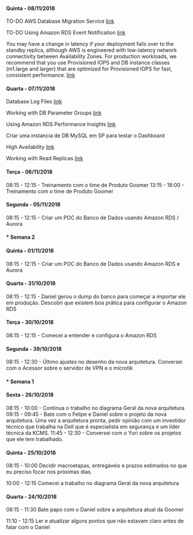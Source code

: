 
#### Quinta - 08/11/2018

TO-DO AWS Database Migration Service [link](https://aws.amazon.com/pt/dms/)

TO-DO Using Amazon RDS Event Notification [link](https://docs.aws.amazon.com/AmazonRDS/latest/UserGuide/USER_Events.html)

 You may have a change in latency if your deployment fails over to the standby replica, although AWS is engineered with low-latency network connectivity between Availability Zones. For production workloads, we recommend that you use Provisioned IOPS and DB instance classes (m1.large and larger) that are optimized for Provisioned IOPS for fast, consistent performance. [link](https://docs.aws.amazon.com/AmazonRDS/latest/UserGuide/Concepts.MultiAZ.html)


#### Quarta - 07/11/2018

Database Log Files [link](https://docs.aws.amazon.com/AmazonRDS/latest/UserGuide/USER_LogAccess.Concepts.MySQL.html)

Working with DB Parameter Groups [link](https://docs.aws.amazon.com/AmazonRDS/latest/UserGuide/USER_WorkingWithParamGroups.html)

Using Amazon RDS Performance Insights [link](https://docs.aws.amazon.com/AmazonRDS/latest/UserGuide/USER_PerfInsights.html)

Criar uma instancia de DB MySQL em SP para testar o Dashboard

High Availability [link](https://docs.aws.amazon.com/AmazonRDS/latest/UserGuide/Concepts.MultiAZ.html)

Working with Read Replicas [link](https://docs.aws.amazon.com/AmazonRDS/latest/UserGuide/USER_ReadRepl.html)


#### Terça - 06/11/2018


08:15 - 12:15 - Treinamento com o time de Produto Goomer
13:15 - 18:00 - Treinamento com o time de Produto Goomer

#### Segunda - 05/11/2018

08:15 - 12:15 - Criar um POC do Banco de Dados usando Amazon RDS / Aurora


#### * Semana 2

#### Quinta - 01/11/2018

08:15 - 12:15 - Criar um POC do Banco de Dados usando Amazon RDS e Aurora


#### Quarta - 31/10/2018

08:15 - 12:15 - Daniel gerou o dump do banco para começar a importar ele em produção. Descobri que existem boa prática para configurar o Amazon RDS

#### Terça - 30/10/2018

08:15 - 12:15 - Comecei a entender e configura o Amazon RDS

#### Segunda - 39/10/2018

08:15 - 12:30 - Último ajustes no desenho da nova arquitetura. Conversei com o Acessor sobre o servidor de VPN e o microtik

#### * Semana 1

#### Sexta - 26/10/2018

08:15 - 10:00 - Continua o trabalho no diagrama Geral da nova arquitetura
09:15 - 09:45 - Bate com o Felipe e Daniel sobre o projeto da nova arquitetura. Uma vez a arquitetura pronta, pedir opinião com um investidor técnico que trabalha na Dell que é especialista em segurança e um líder técnica da KCMS.
11:45 - 12:30 - Conversei com o Yuri sobre os projetos que ele tem trabalhado.

#### Quinta - 25/10/2018

08:15 - 10:00
Decidir macroetapas, entregáveis e prazos estimados no que eu preciso focar nos próximas dias. 

10:00 - 12:15
Comecei a trabalho no diagrama Geral da nova arquitetura

#### Quarta - 24/10/2018

08:15 - 11:30
Bate papo com o Daniel sobre a arquitetura atual da Goomer 

11:10 - 12:15
Ler e atualizar alguns pontos que não estavam claro antes de falar com o Daniel






